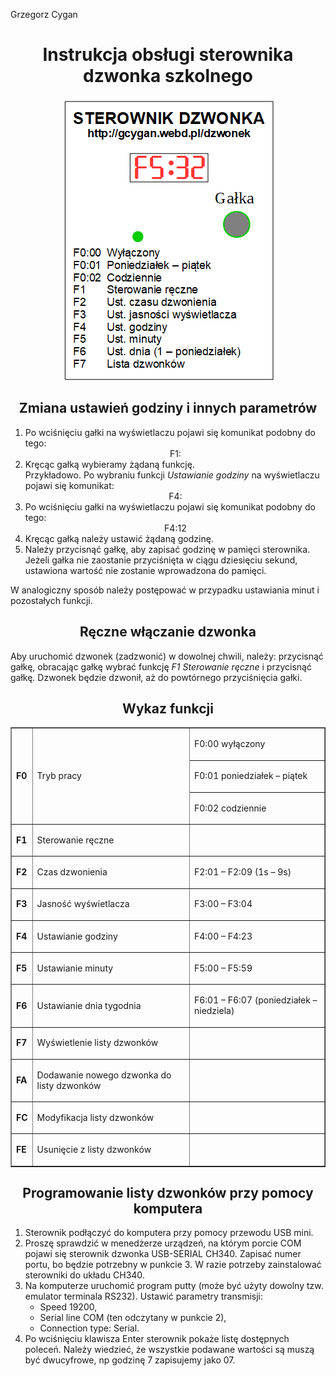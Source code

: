 <p>Grzegorz Cygan</p>
<h1 style="text-align: center">Instrukcja obsługi sterownika dzwonka szkolnego</h1>
<img src="rys.png" alt="dzwonek" style="display: block;margin-left: auto;margin-right: auto">
<h2 style="text-align: center">Zmiana ustawień godziny i innych parametrów</h2>
<ol>
<li>Po wciśnięciu gałki na wyświetlaczu pojawi się komunikat podobny do tego:<br><div style="text-align: center">F1:</div></li>
<li>Kręcąc gałką wybieramy żądaną funkcję.<br>Przykładowo. Po wybraniu funkcji <span style="font-style: italic">Ustawianie godziny</span> na wyświetlaczu pojawi się komunikat:<br><div style="text-align: center">F4:</div></li>
<li>Po wciśnięciu gałki na wyświetlaczu pojawi się komunikat podobny do tego:<br><div style="text-align: center">F4:12</div></li>
<li>Kręcąc gałką należy ustawić żądaną godzinę.</li>
<li>Należy przycisnąć gałkę, aby zapisać godzinę w pamięci sterownika. Jeżeli gałka nie zaostanie przyciśnięta w ciągu dziesięciu sekund, ustawiona wartość nie zostanie wprowadzona do pamięci.</li>
</ol>
<div>W analogiczny sposób należy postępować w przypadku ustawiania minut i pozostałych funkcji.</div>
<h2 style="text-align: center">Ręczne włączanie dzwonka</h2>
<div>Aby uruchomić dzwonek (zadzwonić) w dowolnej chwili, należy: przycisnąć gałkę, obracając gałkę wybrać funkcję <span style="font-style: italic">F1 Sterowanie ręczne</span> i przycisnąć gałkę. Dzwonek będzie dzwonił, aż do powtórnego przyciśnięcia gałki.</div>
<h2 style="text-align: center">Wykaz funkcji</h2>
<table width="100%" cellpadding="4" cellspacing="0" border="1">
	<tr>
		<td rowspan="3">
			<p><b>F0</b></p>
		</td>
		<td rowspan="3">
			<p>Tryb pracy</p>
		</td>
		<td>
			<p>F0:00 wyłączony</p>
		</td>
	</tr>
	<tr>
		<td>
			<p>F0:01 poniedziałek &ndash; piątek</p>
		</td>
	</tr>
	<tr>
		<td><p>
			F0:02
			codziennie</p>
		</td>
	</tr>
	<tr>
		<td>
			<p><b>F1</b></p>
		</td>
		<td>
			<p>Sterowanie ręczne</p>
		</td>
		<td>
		</td>
	</tr>
	<tr>
		<td>
			<p><b>F2</b></p>
		</td>
		<td>
			<p>Czas dzwonienia</p>
		</td>
		<td>
			<p>F2:01 &ndash; F2:09 (1s &ndash; 9s)</p>
		</td>
	</tr>
	<tr>
		<td>
			<p><b>F3</b></p>
		</td>
		<td>
			<p>Jasność wyświetlacza</p>
		</td>
		<td>
			<p>F3:00 &ndash; F3:04</p>
		</td>
	</tr>
	<tr>
		<td>
			<p><b>F4</b></p>
		</td>
		<td>
			<p>Ustawianie godziny</p>
		</td>
		<td>
			<p>F4:00 &ndash; F4:23</p>
		</td>
	</tr>
	<tr>
		<td>
			<p><b>F5</b></p>
		</td>
		<td>
			<p>Ustawianie minuty</p>
		</td>
		<td>
			<p>F5:00 &ndash; F5:59</p>
		</td>
	</tr>
	<tr>
		<td>
			<p><b>F6</b></p>
		</td>
		<td>
			<p>Ustawianie dnia tygodnia</p>
		</td>
		<td>
			<p>F6:01 &ndash; F6:07 (poniedziałek &ndash; niedziela)</p>
		</td>
	</tr>
	<tr>
		<td>
			<p><b>F7</b></p>
		</td>
		<td>
			<p>Wyświetlenie listy dzwonków</p>
		</td>
		<td>
		</td>
	</tr>
	<tr>
		<td>
			<p><b>FA</b></p>
		</td>
		<td>
			<p>Dodawanie nowego dzwonka do listy dzwonków</p>
		</td>
		<td>
		</td>
	</tr>
	<tr>
		<td>
			<p><b>FC</b></p>
		</td>
		<td>
			<p>Modyfikacja listy dzwonków</p>
		</td>
		<td>
		</td>
	</tr>
	<tr>
		<td>
			<p><b>FE</b></p>
		</td>
		<td>
			<p>Usunięcie z listy dzwonków</p>
		</td>
		<td>
		</td>
	</tr>
</table>
<h2 style="text-align: center">Programowanie listy dzwonków przy pomocy komputera</h2>
<ol>
<li>Sterownik podłączyć do komputera przy pomocy przewodu USB mini.</li>
<li>Proszę sprawdzić w menedżerze urządzeń, na którym porcie COM pojawi się sterownik dzwonka USB-SERIAL CH340. Zapisać numer portu, bo będzie potrzebny w punkcie 3. W razie potrzeby zainstalować sterowniki do układu CH340.</li>
<li>Na komputerze uruchomić program putty (może być użyty dowolny tzw. emulator terminala RS232). Ustawić parametry transmisji:
<ul>
<li>Speed 19200,</li>
<li>Serial line COM<numer> (ten odczytany w punkcie 2),</li>
<li>Connection type: Serial.</li>
</li>
</ul>
<li>Po wciśnięciu klawisza Enter sterownik pokaże listę dostępnych poleceń. Należy wiedzieć, że wszystkie podawane wartości są muszą być dwucyfrowe, np godzinę 7 zapisujemy jako 07.</li>
</ol>
